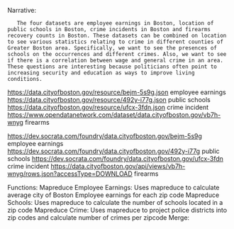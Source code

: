 Narrative:

       The four datasets are employee earnings in Boston, location of public schools in Boston, crime incidents in Boston and firearms recovery counts in Boston. These datasets can be combined on location to see various statistics relating to crime in different counties of Greater Boston area. Specifically, we want to see the presences of schools on the occurrences and different crimes. Also, we want to see if there is a correlation between wage and general crime in an area. These questions are interesting because politicians often point to increasing security and education as ways to improve living conditions.



https://data.cityofboston.gov/resource/bejm-5s9g.json employee earnings
https://data.cityofboston.gov/resource/492y-i77g.json public schools
https://data.cityofboston.gov/resource/ufcx-3fdn.json crime incident
https://www.opendatanetwork.com/dataset/data.cityofboston.gov/vb7h-wnyg firearms


https://dev.socrata.com/foundry/data.cityofboston.gov/bejm-5s9g employee earnings
https://dev.socrata.com/foundry/data.cityofboston.gov/492y-i77g public schools
https://dev.socrata.com/foundry/data.cityofboston.gov/ufcx-3fdn crime incident
https://data.cityofboston.gov/api/views/vb7h-wnyg/rows.json?accessType=DOWNLOAD firearms

Functions:
Mapreduce Employee Earnings: Uses mapreduce to calculate average city of Boston Employee earnings for each zip code
Mapreduce Schools: Uses mapreduce to calculate the number of schools located in a zip code
Mapreduce Crime: Uses mapreduce to project police districts into zip codes and calculate number of crimes per zipcode
Merge:
